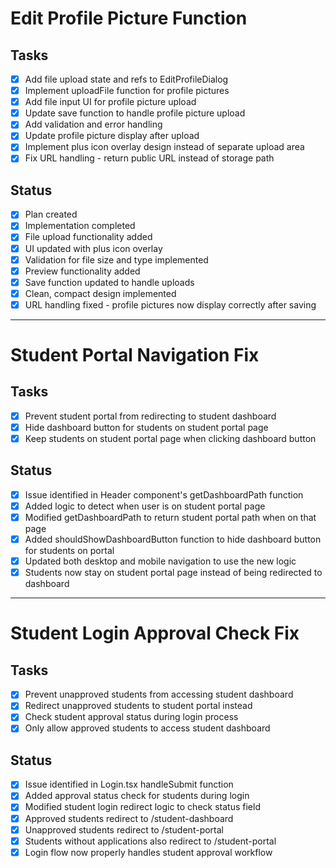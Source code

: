 # Edit Profile Picture Function

## Tasks
- [x] Add file upload state and refs to EditProfileDialog
- [x] Implement uploadFile function for profile pictures
- [x] Add file input UI for profile picture upload
- [x] Update save function to handle profile picture upload
- [x] Add validation and error handling
- [x] Update profile picture display after upload
- [x] Implement plus icon overlay design instead of separate upload area
- [x] Fix URL handling - return public URL instead of storage path

## Status
- [x] Plan created
- [x] Implementation completed
- [x] File upload functionality added
- [x] UI updated with plus icon overlay
- [x] Validation for file size and type implemented
- [x] Preview functionality added
- [x] Save function updated to handle uploads
- [x] Clean, compact design implemented
- [x] URL handling fixed - profile pictures now display correctly after saving

---

# Student Portal Navigation Fix

## Tasks
- [x] Prevent student portal from redirecting to student dashboard
- [x] Hide dashboard button for students on student portal page
- [x] Keep students on student portal page when clicking dashboard button

## Status
- [x] Issue identified in Header component's getDashboardPath function
- [x] Added logic to detect when user is on student portal page
- [x] Modified getDashboardPath to return student portal path when on that page
- [x] Added shouldShowDashboardButton function to hide dashboard button for students on portal
- [x] Updated both desktop and mobile navigation to use the new logic
- [x] Students now stay on student portal page instead of being redirected to dashboard

---

# Student Login Approval Check Fix

## Tasks
- [x] Prevent unapproved students from accessing student dashboard
- [x] Redirect unapproved students to student portal instead
- [x] Check student approval status during login process
- [x] Only allow approved students to access student dashboard

## Status
- [x] Issue identified in Login.tsx handleSubmit function
- [x] Added approval status check for students during login
- [x] Modified student login redirect logic to check status field
- [x] Approved students redirect to /student-dashboard
- [x] Unapproved students redirect to /student-portal
- [x] Students without applications also redirect to /student-portal
- [x] Login flow now properly handles student approval workflow
